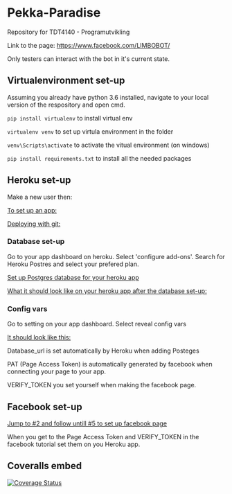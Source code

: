 # Pekka-Paradise
Repository for TDT4140 - Programutvikling 

Link to the page: https://www.facebook.com/LIMBOBOT/

Only testers can interact with the bot in it's current state.

## Virtualenvironment set-up
Assuming you already have python 3.6 installed, navigate to your local version of the respository and open cmd.

`pip install virtualenv` to install virtual env

`virtualenv venv` to set up virtula environment in the folder

`venv\Scripts\activate` to activate the vitual environment (on windows)

`pip install requirements.txt` to install all the needed packages

## Heroku set-up
Make a new user then:

[To set up an app:](https://devcenter.heroku.com/articles/creating-apps)

[Deploying with git:](https://devcenter.heroku.com/articles/git)

### Database set-up

Go to your app dashboard on heroku. Select 'configure add-ons'. Search for Heroku Postres and select your prefered plan.

[Set up Postgres database for your heroku app](https://devcenter.heroku.com/articles/heroku-postgresql)

[What it should look like on your heroku app after the database set-up:](https://gyazo.com/3311b10940752fec07bae087a0cef3e5)

### Config vars

Go to setting on your app dashboard. Select reveal config vars

[It should look like this:](https://gyazo.com/370ec9844b9e31b7dcdce98d14de378c)

Database_url is set automatically by Heroku when adding Posteges

PAT (Page Access Token) is automatically generated by facebook when connecting your page to your app.

VERIFY_TOKEN you set yourself when making the facebook page.

## Facebook set-up

[Jump to #2 and follow untill #5 to set up facebook page](https://blog.hartleybrody.com/fb-messenger-bot/)

When you get to the Page Access Token and VERIFY_TOKEN in the facebook tutorial set them on you Heroku app.

## Coveralls embed

[![Coverage Status](https://coveralls.io/repos/github/Pontius1007/Pekka-Paradise/badge.svg?branch=master)](https://coveralls.io/github/Pontius1007/Pekka-Paradise?branch=master)
